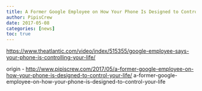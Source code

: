 ```yaml
---
title: A Former Google Employee on How Your Phone Is Designed to Control Your Life
author: PipisCrew
date: 2017-05-08
categories: [news]
toc: true
---
```


https://www.theatlantic.com/video/index/515355/google-employee-says-your-phone-is-controlling-your-life/

origin - http://www.pipiscrew.com/2017/05/a-former-google-employee-on-how-your-phone-is-designed-to-control-your-life/ a-former-google-employee-on-how-your-phone-is-designed-to-control-your-life